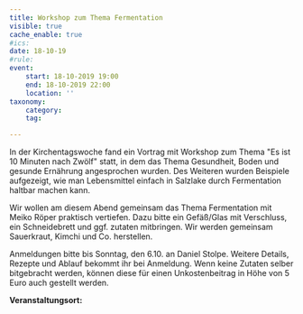 ```yaml
---
title: Workshop zum Thema Fermentation
visible: true
cache_enable: true
#ics: 
date: 18-10-19
#rule: 
event:
	start: 18-10-2019 19:00
	end: 18-10-2019 22:00
	location: ''
taxonomy:
	category: 
	tag: 

---
```

In der Kirchentagswoche fand ein Vortrag mit Workshop zum Thema "Es ist 10 Minuten nach Zwölf" statt, in dem das Thema Gesundheit, Boden und gesunde Ernährung angesprochen wurden. Des Weiteren wurden Beispiele aufgezeigt, wie man Lebensmittel einfach in Salzlake durch Fermentation haltbar machen kann.

Wir wollen am diesem Abend gemeinsam das Thema Fermentation mit Meiko Röper praktisch vertiefen. Dazu bitte ein Gefäß/Glas mit Verschluss, ein Schneidebrett und ggf. zutaten mitbringen. Wir werden gemeinsam Sauerkraut, Kimchi und Co. herstellen.

Anmeldungen bitte bis Sonntag, den 6.10. an Daniel Stolpe. Weitere Details, Rezepte und Ablauf bekommt ihr bei Anmeldung. Wenn keine Zutaten selber bitgebracht werden, können diese für einen Unkostenbeitrag in Höhe von 5 Euro auch gestellt werden.


**Veranstaltungsort:** 

